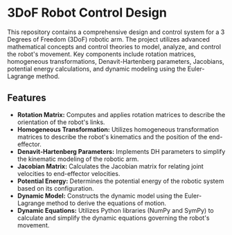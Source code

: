 # 3DoF Robot Control Design

This repository contains a comprehensive design and control system for a 3 Degrees of Freedom (3DoF) robotic arm. The project utilizes advanced mathematical concepts and control theories to model, analyze, and control the robot's movement. Key components include rotation matrices, homogeneous transformations, Denavit-Hartenberg parameters, Jacobians, potential energy calculations, and dynamic modeling using the Euler-Lagrange method.
## Features

- **Rotation Matrix:** Computes and applies rotation matrices to describe the orientation of the robot's links.
- **Homogeneous Transformation:** Utilizes homogeneous transformation matrices to describe the robot's kinematics and the position of the end-effector.
- **Denavit-Hartenberg Parameters:** Implements DH parameters to simplify the kinematic modeling of the robotic arm.
- **Jacobian Matrix:** Calculates the Jacobian matrix for relating joint velocities to end-effector velocities.
- **Potential Energy:** Determines the potential energy of the robotic system based on its configuration.
- **Dynamic Model:** Constructs the dynamic model using the Euler-Lagrange method to derive the equations of motion.
- **Dynamic Equations:** Utilizes Python libraries (NumPy and SymPy) to calculate and simplify the dynamic equations governing the robot's movement.